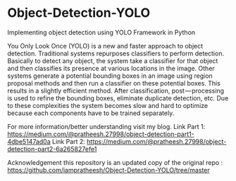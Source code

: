 # Object-Detection-YOLO
Implementing object detection using YOLO Framework in Python

You Only Look Once (YOLO) is a new and faster approach to object detection. Traditional systems repurposes classifiers to perform detection. Basically to detect any object, the system take a classifier for that object and then classifies its presence at various locations in the image. Other systems generate a potential bounding boxes in an image using region proposal methods and then run a classifier on these potential boxes. This results in a slightly efficient method. After classification, post — processing is used to refine the bounding boxes, eliminate duplicate detection, etc. Due to these complexities the system becomes slow and hard to optimize because each components have to be trained separately.

 For more information/better understanding visit my blog.
 Link Part 1: https://medium.com/@pratheesh.27998/object-detection-part1-4dbe5147ad0a
 Link Part 2: https://medium.com/@pratheesh.27998/object-detection-part2-6a265827efe1

Acknowledgement
this repository is an updated copy of the original repo : https://github.com/iampratheesh/Object-Detection-YOLO/tree/master
